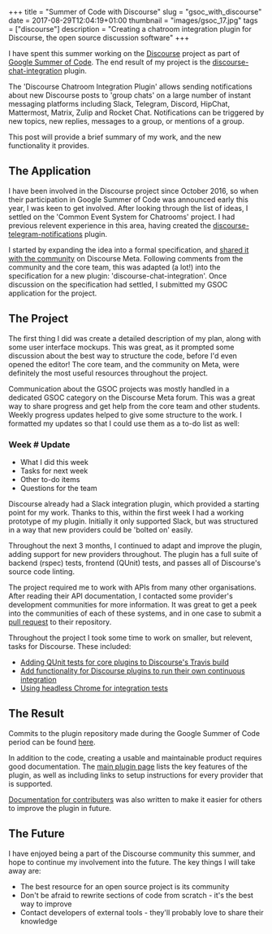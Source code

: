 +++
title = "Summer of Code with Discourse"
slug = "gsoc_with_discourse"
date = 2017-08-29T12:04:19+01:00
thumbnail = "images/gsoc_17.jpg"
tags = ["discourse"]
description = "Creating a chatroom integration plugin for Discourse, the open source discussion software"
+++

I have spent this summer working on the [Discourse](https://discourse.org) project as part of [Google Summer of Code](https://summerofcode.withgoogle.com/). The end result of my project is the [discourse-chat-integration](https://meta.discourse.org/t/chatroom-integration-plugin-discourse-chat-integration/66522) plugin.

The 'Discourse Chatroom Integration Plugin' allows sending notifications about new Discourse posts to 'group chats' on a large number of instant messaging platforms including Slack, Telegram, Discord, HipChat, Mattermost, Matrix, Zulip and Rocket Chat. Notifications can be triggered by new topics, new replies, messages to a group, or mentions of a group. 

This post will provide a brief summary of my work, and the new functionality it provides.

## The Application
I have been involved in the Discourse project since October 2016, so when their participation in Google Summer of Code was announced early this year, I was keen to get involved. After looking through the list of ideas, I settled on the 'Common Event System for Chatrooms' project. I had previous relevent experience in this area, having created the [discourse-telegram-notifications](https://meta.discourse.org/t/telegram-notifications-plugin/60483) plugin.

I started by expanding the idea into a formal specification, and [shared it with the community](https://meta.discourse.org/t/common-event-system-for-chatrooms-a-specification/59245) on Discourse Meta. Following comments from the community and the core team, this was adapted (a lot!) into the specification for a new plugin: 'discourse-chat-integration'. Once discussion on the specification had settled, I submitted my GSOC application for the project.

## The Project

The first thing I did was create a detailed description of my plan, along with some user interface mockups. This was great, as it prompted some discussion about the best way to structure the code, before I'd even opened the editor! The core team, and the community on Meta, were definitely the most useful resources throughout the project.

Communication about the GSOC projects was mostly handled in a dedicated GSOC category on the Discourse Meta forum. This was a great way to share progress and get help from the core team and other students. Weekly progress updates helped to give some structure to the work. I formatted my updates so that I could use them as a to-do list as well:

>
### Week # Update
- What I did this week
- Tasks for next week
- Other to-do items
- Questions for the team

Discourse already had a Slack integration plugin, which provided a starting point for my work. Thanks to this, within the first week I had a working prototype of my plugin. Initially it only supported Slack, but was structured in a way that new providers could be 'bolted on' easily. 

Throughout the next 3 months, I continued to adapt and improve the plugin, adding support for new providers throughout. The plugin has a full suite of backend (rspec) tests, frontend (QUnit) tests, and passes all of Discourse's source code linting. 

The project required me to work with APIs from many other organisations. After reading their API documentation, I contacted some provider's development communities for more information. It was great to get a peek into the communities of each of these systems, and in one case to submit a [pull request](https://github.com/zulip/zulip/pull/6201) to their repository.

Throughout the project I took some time to work on smaller, but relevent, tasks for Discourse. These included:

- [Adding QUnit tests for core plugins to Discourse's Travis build](https://github.com/discourse/discourse/pull/4971)
- [Add functionality for Discourse plugins to run their own continuous integration](https://github.com/discourse/discourse/pull/4973)
- [Using headless Chrome for integration tests](https://dtaylor.uk/blog/2017/08/chrome-qunit/)


## The Result

Commits to the plugin repository made during the Google Summer of Code period can be found [here](https://github.com/discourse/discourse-chat-integration/commits/master?until=20170829). 

In addition to the code, creating a usable and maintainable product requires good documentation. The [main plugin page](https://meta.discourse.org/t/chatroom-integration-plugin-discourse-chat-integration/66522) lists the key features of the plugin, as well as including links to setup instructions for every provider that is supported. 

[Documentation for contributers](https://meta.discourse.org/t/adding-a-new-provider-to-discourse-chat-integration/68156?u=david_taylor) was also written to make it easier for others to improve the plugin in future.

## The Future

I have enjoyed being a part of the Discourse community this summer, and hope to continue my involvement into the future. The key things I will take away are:

- The best resource for an open source project is its community
- Don't be afraid to rewrite sections of code from scratch - it's the best way to improve
- Contact developers of external tools - they'll probably love to share their knowledge

